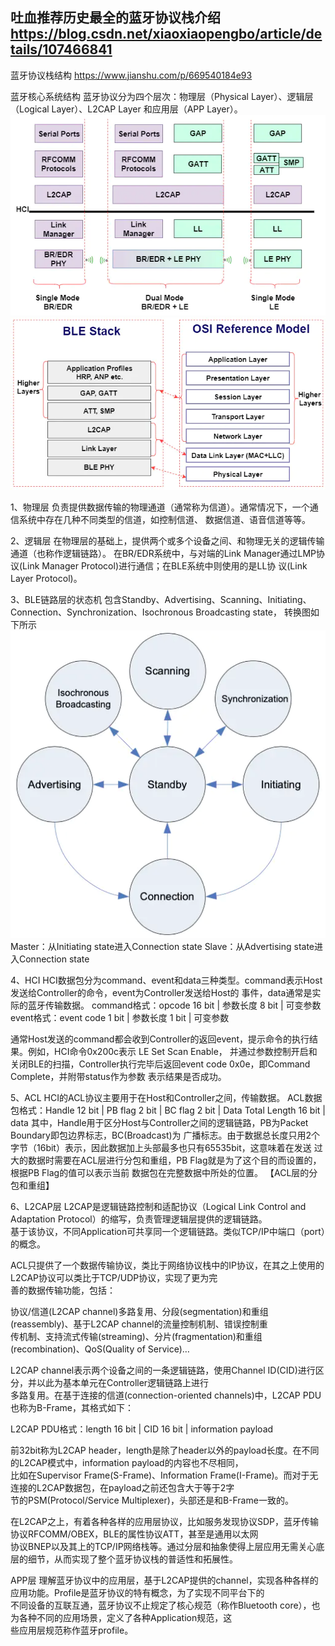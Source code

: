 吐血推荐历史最全的蓝牙协议栈介绍
https://blog.csdn.net/xiaoxiaopengbo/article/details/107466841
--------------------------------------------------------------
蓝牙协议栈结构 https://www.jianshu.com/p/669540184e93

蓝牙核心系统结构
蓝牙协议分为四个层次：物理层（Physical Layer）、逻辑层（Logical Layer）、L2CAP Layer
和应用层（APP Layer）。
![bt1](../../../../../image/bt1.png)
![bt2](../../../../../image/bt2.png)

1、物理层
负责提供数据传输的物理通道（通常称为信道）。通常情况下，一个通信系统中存在几种不同类型的信道，如控制信道、
数据信道、语音信道等等。

2、逻辑层
在物理层的基础上，提供两个或多个设备之间、和物理无关的逻辑传输通道（也称作逻辑链路）。
在BR/EDR系统中，与对端的Link Manager通过LMP协议(Link Manager Protocol)进行通信；在BLE系统中则使用的是LL协
议(Link Layer Protocol)。

3、BLE链路层的状态机
包含Standby、Advertising、Scanning、Initiating、Connection、Synchronization、Isochronous Broadcasting state，
转换图如下所示
![bt3](../../../../../image/bt3.png)
Master：从Initiating state进入Connection state
Slave：从Advertising state进入Connection state

4、HCI
HCI数据包分为command、event和data三种类型。command表示Host发送给Controller的命令，event为Controller发送给Host的
事件，data通常是实际的蓝牙传输数据。
command格式：opcode 16 bit | 参数长度 8 bit | 可变参数
event格式：event code 1 bit | 参数长度 1 bit | 可变参数

通常Host发送的command都会收到Controller的返回event，提示命令的执行结果。例如，HCI命令0x200c表示 LE Set Scan Enable，
并通过参数控制开启和关闭BLE的扫描，Controller执行完毕后返回event code 0x0e，即Command Complete，并附带status作为参数
表示结果是否成功。

5、ACL
HCI的ACL协议主要用于在Host和Controller之间，传输数据。
ACL数据包格式：Handle 12 bit | PB flag 2 bit | BC flag 2 bit | Data Total Length 16 bit | data
其中，Handle用于区分Host与Controller之间的逻辑链路，PB为Packet Boundary即包边界标志，BC(Broadcast)为
广播标志。由于数据总长度只用2个字节（16bit）表示，因此数据加上头部最多也只有65535bit，这意味着在发送
过大的数据时需要在ACL层进行分包和重组，PB Flag就是为了这个目的而设置的，根据PB Flag的值可以表示当前
数据包在完整数据中所处的位置。
【ACL层的分包和重组】

6、L2CAP层
L2CAP是逻辑链路控制和适配协议（Logical Link Control and Adaptation Protocol）的缩写，负责管理逻辑层提供的逻辑链路。  
基于该协议，不同Application可共享同一个逻辑链路。类似TCP/IP中端口（port）的概念。

ACL只提供了一个数据传输协议，类比于网络协议栈中的IP协议，在其之上使用的L2CAP协议可以类比于TCP/UDP协议，实现了更为完  
善的数据传输功能，包括：

协议/信道(L2CAP channel)多路复用、分段(segmentation)和重组(reassembly)、基于L2CAP channel的流量控制机制、错误控制重  
传机制、支持流式传输(streaming)、分片(fragmentation)和重组(recombination)、QoS(Quality of Service)…

L2CAP channel表示两个设备之间的一条逻辑链路，使用Channel ID(CID)进行区分，并以此为基本单元在Controller逻辑链路上进行  
多路复用。在基于连接的信道(connection-oriented channels)中，L2CAP PDU也称为B-Frame，其格式如下：

L2CAP PDU格式：length 16 bit | CID 16 bit | information payload

前32bit称为L2CAP header，length是除了header以外的payload长度。在不同的L2CAP模式中，information payload的内容也不尽相同，  
比如在Supervisor Frame(S-Frame)、Information Frame(I-Frame)。而对于无连接的L2CAP数据包，在payload之前还包含大于等于2字  
节的PSM(Protocol/Service Multiplexer)，头部还是和B-Frame一致的。

在L2CAP之上，有着各种各样的应用层协议，比如服务发现协议SDP，蓝牙传输协议RFCOMM/OBEX，BLE的属性协议ATT，甚至是通用以太网  
协议BNEP以及其上的TCP/IP网络栈等。通过分层和抽象使得上层应用无需关心底层的细节，从而实现了整个蓝牙协议栈的普适性和拓展性。

APP层
理解蓝牙协议中的应用层，基于L2CAP提供的channel，实现各种各样的应用功能。Profile是蓝牙协议的特有概念，为了实现不同平台下的  
不同设备的互联互通，蓝牙协议不止规定了核心规范（称作Bluetooth core），也为各种不同的应用场景，定义了各种Application规范，这  
些应用层规范称作蓝牙profile。
